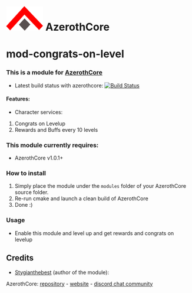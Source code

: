 # ![logo](https://raw.githubusercontent.com/azerothcore/azerothcore.github.io/master/images/logo-github.png) AzerothCore
# mod-congrats-on-level
### This is a module for [AzerothCore](http://www.azerothcore.org)
- Latest build status with azerothcore: [![Build Status](https://travis-ci.org/azerothcore/mod-congrats-on-level.svg?branch=master)](https://travis-ci.org/azerothcore/mod-congrats-on-level)
#### Features:
- Character services:
1. Congrats on Levelup
2. Rewards and Buffs every 10 levels

### This module currently requires:
- AzerothCore v1.0.1+

### How to install
1. Simply place the module under the `modules` folder of your AzerothCore source folder.
2. Re-run cmake and launch a clean build of AzerothCore
3. Done :)

### Usage
- Enable this module and level up and get rewards and congrats on levelup


## Credits
* [Stygianthebest]( http://stygianthebest.github.io) (author of the module): 

AzerothCore: [repository](https://github.com/azerothcore) - [website](http://azerothcore.org/) - [discord chat community](https://discord.gg/PaqQRkd)
